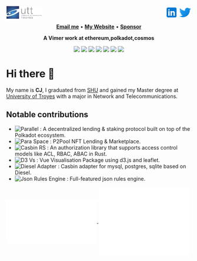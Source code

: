 <a href="https://www.utt.fr" rel="nofollow"> <img align="left"
            src="utt_logo.png"
            alt="UTT" height="36px" style="max-width: 100%;"> </a>
<a href="https://twitter.com/0xJ_C" rel="nofollow"> <img align="right"
            src="twitter_logo.svg"
            alt="Twitter" height="36px" style="max-width: 100%;"> </a>
<a href="https://www.linkedin.com/in/alexcj96/" rel="nofollow"> <img align="right"
            src="linkedin_logo.svg"
            alt="LinkedIn" height="36px" style="max-width: 100%;"> </a>
<br>
<br>

<p align="center">
<b><a href="mailto:cocathecafe@gmail.com">Email me</a></b>
•
<b><a href="https://www.alexcj96.com">My Website</a></b>
•
<b><a href="https://etherscan.io/address/0x2f2d07d60ea7330DD2314f4413CCbB2dC25276EF">Sponsor</a></b>
</p>

<p align="center"><b>A Vimer work at ethereum,polkadot,cosmos</b></p>

<p align="center">
<img src="https://img.shields.io/badge/rust-%23000000.svg?&style=for-the-badge&logo=rust&logoColor=white"/>
<img src="https://img.shields.io/badge/go-%2300ADD8.svg?&style=for-the-badge&logo=go&logoColor=white" />
<img src="https://img.shields.io/badge/solidity%20-808080.svg?&style=for-the-badge&logo=solidity&logoColor=white"/>
<img src="https://img.shields.io/badge/typescript%20-%23007ACC.svg?&style=for-the-badge&logo=typescript&logoColor=white"/>
<img src ="https://img.shields.io/badge/c++-%2300599C.svg?style=for-the-badge&logo=c%2B%2B&logoColor=white">
<img src ="https://img.shields.io/badge/c-%2300599C.svg?style=for-the-badge&logo=c&logoColor=white">
<img src="https://img.shields.io/badge/neovim-%2357A143.svg?&style=for-the-badge&logo=neovim&logoColor=white"/>
</p>

# Hi there 👋

My name is **CJ**, I graduated from [SHU](https://www.shu.edu.cn/) and gained my Master degree at [University of Troyes](https://www.utt.fr/) with a major in Network and Telecommunications.

## Notable contributions

- ![Parallel](github.com/parallel-finance/parallel) : A decentralized lending & staking protocol built on top of the Polkadot ecosystem.
- ![Para Space](github.com/para-space/paraspace-core) : P2Pool NFT Lending & Marketplace.
- ![Casbin RS](github.com/casbin/casbin-rs) : An authorization library that supports access control models like ACL, RBAC, ABAC in Rust.
- ![D3 Vs](https://github.com/gopherJ/Vs) : Vue Visualisation Package using d3.js and leaflet.
- ![Diesel Adapter](https://github.com/casbin-rs/diesel-adapter) : Casbin adapter for mysql, postgres, sqlite based on Diesel.
- ![Json Rules Engine](https://github.com/gopherJ/json-rules-engine-rs) : Full-featured json rules engine.

<a href="https://github-readme-stats.vercel.app/api/wakatime?username=gopherj&theme=radical&layout=compact">
  <img align="center" width="49%" src="./metrics.plugin.wakatime.svg"/>
</a>
<a href="https://github.com/GopherJ">
  <img align="center" width="49%" src="./github-metrics.svg"/>
</a>
